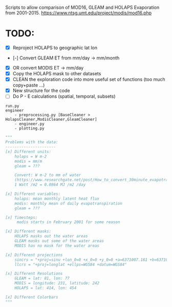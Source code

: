 <!-- README.md -->
Scripts to allow comparison of MOD16, GLEAM and HOLAPS Evaporation from 2001-2015.
https://www.ntsg.umt.edu/project/modis/mod16.php

# TODO:
- [x] Reproject HOLAPS to geographic lat lon
- [-] Convert GLEAM ET from mm/day -> mm/month
- [x] OR convert MODIS ET -> mm/day
- [x] Copy the HOLAPS mask to other datasets
- [x] CLEAN the exploration code into more useful set of functions (too much copy+paste ...)
- [x] New structure for the code
- [ ] Do P - E calculations (spatial, temporal, subsets)
```
run.py
engineer
    - preprocessing.py [BaseCleaner > HolapsCleaner,ModisCleaner,GleamCleaner]
    - engineer.py
    - plotting.py
```

```python
"""
Problems with the data:
----------------------
[x] Different units:
    holaps = W m-2
    modis = mm/m
    gleam = ???

    Convert: W m-2 to mm of water
    (https://www.researchgate.net/post/How_to_convert_30minute_evapotranspiration_in_watts_to_millimeters)
    1 Watt /m2 = 0.0864 MJ /m2 /day

[x] Different variables:
    holaps: mean monthly latent heat flux
    modis: monthly mean of daily evapotranspiration
    gleam = ???

[x] Timesteps:
     modis starts in February 2001 for some reason

[x] Different masks:
    HOLAPS masks out the water areas
    GLEAM masks out some of the water areas
    MODIS has no mask for the water areas

[x] Different projections
    sincrs = "+proj=sinu +lon_0=0 +x_0=0 +y_0=0 +a=6371007.181 +b=6371007.181 +units=m"
    llcrs = "+proj=longlat +ellps=WGS84 +datum=WGS84"

[x] Different Resolutions
    GLEAM = lat: 81, lon: 77
    MODIS = longitude: 231, latitude: 242
    HOLAPS = lat: 414, lon: 454

[x] Different Colorbars
"""
```
